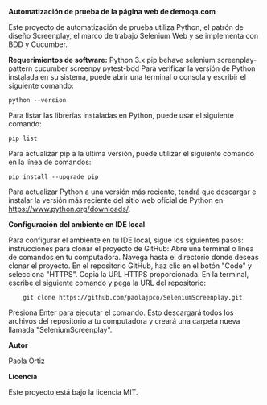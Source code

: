 ****Automatización de prueba de la página web de demoqa.com****

Este proyecto de automatización de prueba utiliza Python, el patrón de diseño Screenplay, el marco de trabajo Selenium Web y se implementa con BDD y Cucumber.

**Requerimientos de software:**
    Python 3.x
    pip
    behave
    selenium
    screenplay-pattern
    cucumber
    screenpy
    pytest-bdd
Para verificar la versión de Python instalada en su sistema, puede abrir una terminal o consola y escribir el siguiente comando:

    python --version

Para listar las librerías instaladas en Python, puede usar el siguiente comando:

    pip list
Para actualizar pip a la última versión, puede utilizar el siguiente comando en la línea de comandos:

    pip install --upgrade pip

Para actualizar Python a una versión más reciente, tendrá que descargar e instalar la versión más reciente del sitio web oficial de Python en https://www.python.org/downloads/.

**Configuración del ambiente en IDE local**

Para configurar el ambiente en tu IDE local, sigue los siguientes pasos:
instrucciones para clonar el proyecto de GitHub:
Abre una terminal o línea de comandos en tu computadora.
Navega hasta el directorio donde deseas clonar el proyecto.
En el repositorio GitHub, haz clic en el botón "Code" y selecciona "HTTPS".
Copia la URL HTTPS proporcionada.
En la terminal, escribe el siguiente comando y pega la URL del repositorio:

        git clone https://github.com/paolajpco/SeleniumScreenplay.git

  Presiona Enter para ejecutar el comando. Esto descargará todos los archivos del repositorio a tu computadora y creará una carpeta nueva llamada "SeleniumScreenplay".
    
**Autor**

Paola Ortiz

**Licencia**

Este proyecto está bajo la licencia MIT.

